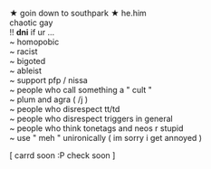 ★ goin down to southpark ★
 he.him                             
 chaotic gay                                   
 !! **dni** if ur ...                            
 ~ homopobic                       
 ~ racist                       
 ~ bigoted                       
 ~ ableist                       
 ~ support pfp / nissa                       
 ~ people who call something a " cult "                       
 ~ plum and agra ( /j )                        
 ~ people who disrespect tt/td                        
 ~ people who disrespect triggers in general                       
 ~  people who think tonetags and neos r stupid                       
 ~ use " meh " unironically ( im sorry i get annoyed )                        
 
 [ carrd soon :P check soon ] 
